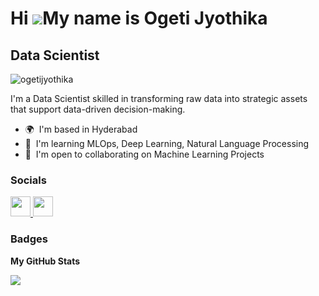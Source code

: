 Hi ![](https://user-images.githubusercontent.com/18350557/176309783-0785949b-9127-417c-8b55-ab5a4333674e.gif)My name is Ogeti Jyothika
======================================================================================================================================

Data Scientist
--------------
<p align="left"> <img src="https://komarev.com/ghpvc/?username=ogetijyothika&label=Profile%20views&color=0e75b6&style=flat" alt="ogetijyothika" /> </p>

I'm a Data Scientist skilled in transforming raw data into strategic assets that support data-driven decision-making.

* 🌍  I'm based in Hyderabad
* 🧠  I'm learning MLOps, Deep Learning, Natural Language Processing
* 🤝  I'm open to collaborating on Machine Learning Projects


### Socials

<p align="left"> <a href="https://www.github.com/ogetijyothika" target="_blank" rel="noreferrer"> <picture> <source media="(prefers-color-scheme: dark)" srcset="https://raw.githubusercontent.com/danielcranney/readme-generator/main/public/icons/socials/github-dark.svg" /> <source media="(prefers-color-scheme: light)" srcset="https://raw.githubusercontent.com/danielcranney/readme-generator/main/public/icons/socials/github.svg" /> <img src="https://raw.githubusercontent.com/danielcranney/readme-generator/main/public/icons/socials/github.svg" width="32" height="32" /> </picture> </a> <a href="https://www.linkedin.com/in/jyothikaogeti" target="_blank" rel="noreferrer"> <picture> <source media="(prefers-color-scheme: dark)" srcset="https://raw.githubusercontent.com/danielcranney/readme-generator/main/public/icons/socials/linkedin-dark.svg" /> <source media="(prefers-color-scheme: light)" srcset="https://raw.githubusercontent.com/danielcranney/readme-generator/main/public/icons/socials/linkedin.svg" /> <img src="https://raw.githubusercontent.com/danielcranney/readme-generator/main/public/icons/socials/linkedin.svg" width="32" height="32" /> </picture> </a></p>

### Badges

<b>My GitHub Stats</b>

<a href="http://www.github.com/ogetijyothika"><img src="https://github-readme-streak-stats.herokuapp.com/?user=ogetijyothika&stroke=000000&background=ffffff&ring=f97316&fire=f97316&currStreakNum=000000&currStreakLabel=f97316&sideNums=000000&sideLabels=000000&dates=000000&hide_border=true" /></a>
